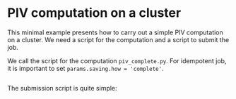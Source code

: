 # PIV computation on a cluster

This minimal example presents how to carry out a simple PIV computation on a
cluster. We need a script for the computation and a script to submit the job.

We call the script for the computation `piv_complete.py`. For idempotent job,
it is important to set `params.saving.how = 'complete'`.

```{literalinclude} piv_complete.py
```

The submission script is quite simple:

```{literalinclude} submit_job_legi.py
```
